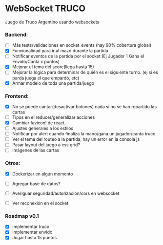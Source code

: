 # WebSocket TRUCO

Juego de Truco Argentino usando websockets


### Backend:
- [ ] Más tests/validaciones en socket_events (hay 90% cobertura global)
- [x] Funcionalidad para ir al mazo durante la partida
- [ ] Notificar eventos de la partida por el socket (Ej Jugador 1 Gana el Envido/Canta x puntos)
- [x] Mejorar el tema del score(llega hasta 15)
- [ ] Mejorar la lógica para determinar de quién es el siguiente turno. (ej si es parda juega el que empardó, etc)
- [x] Armar modelo de toda una partida/juego

### Frontend:
- [x] No se puede cantar(desactivar botones) nada si no se han repartido las cartas
- [ ] Tipos en el reducer/generalizar acciones
- [x] Cambiar favicon! de react.
- [ ] Ajustes generales a los estilos
- [ ] Notificar por alert cuando finaliza la mano/gana un jugador/canta truco
- [ ] Ver el tema del routeo a la partida, hay un error en la consola js
- [ ] Pasar layout del juego a css grid?
- [ ] Imágenes de las cartas

### Otros:
- [x] Dockerizar en algún momento
- [ ] Agregar base de datos?
- [ ] Averiguar seguridad/autorización/cors en websocket
- [ ] Ver reconexión en el socket


### Roadmap v0.1
- [x] Implementar truco
- [x] Implementar envido
- [x] Jugar hasta 15 puntos
